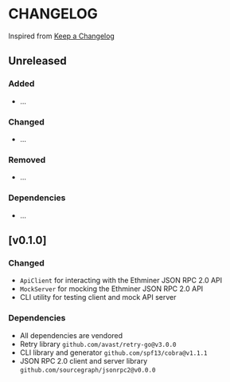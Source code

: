 # CHANGELOG

Inspired from [Keep a Changelog](https://keepachangelog.com/en/1.0.0/)

## Unreleased
### Added
- ...

### Changed
- ...

### Removed
- ...

### Dependencies
- ...

## [v0.1.0]
### Changed
- `ApiClient` for interacting with the Ethminer JSON RPC 2.0 API
- `MockServer` for mocking the Ethminer JSON RPC 2.0 API
- CLI utility for testing client and mock API server

### Dependencies
- All dependencies are vendored
- Retry library `github.com/avast/retry-go@v3.0.0`
- CLI library and generator `github.com/spf13/cobra@v1.1.1`
- JSON RPC 2.0 client and server library `github.com/sourcegraph/jsonrpc2@v0.0.0`
